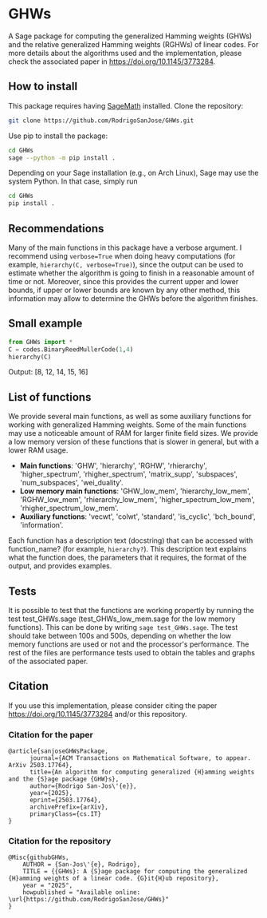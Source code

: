 # GHWs
A Sage package for computing the generalized Hamming weights (GHWs) and the relative generalized Hamming weights (RGHWs) of linear codes. For more details about the algorithms used and the implementation, please check the associated paper in https://doi.org/10.1145/3773284. 

## How to install
This package requires having [SageMath](https://www.sagemath.org) installed. Clone the repository: 
```bash
git clone https://github.com/RodrigoSanJose/GHWs.git
```
Use pip to install the package:
```bash
cd GHWs
sage --python -m pip install .
```
Depending on your Sage installation (e.g., on Arch Linux), Sage may use the system Python. In that case, simply run 
```bash
cd GHWs
pip install .
```

## Recommendations
Many of the main functions in this package have a verbose argument. I recommend using `verbose=True` when doing heavy computations (for example, `hierarchy(C, verbose=True)`), since the output can be used to estimate whether the algorithm is going to finish in a reasonable amount of time or not. Moreover, since this provides the current upper and lower bounds, if upper or lower bounds are known by any other method, this information may allow to determine the GHWs before the algorithm finishes. 

## Small example
```python
from GHWs import *
C = codes.BinaryReedMullerCode(1,4)
hierarchy(C)
```
Output: [8, 12, 14, 15, 16]

## List of functions
We provide several main functions, as well as some auxiliary functions for working with generalized Hamming weights. Some of the main functions may use a noticeable amount of RAM for larger finite field sizes. We provide a low memory version of these functions that is slower in general, but with a lower RAM usage. 
  - **Main functions**: 'GHW', 'hierarchy', 'RGHW', 'rhierarchy', 'higher_spectrum', 'rhigher_spectrum', 'matrix_supp', 'subspaces', 'num_subspaces', 'wei_duality'.
  - **Low memory main functions**: 'GHW_low_mem', 'hierarchy_low_mem', 'RGHW_low_mem', 'rhierarchy_low_mem', 'higher_spectrum_low_mem', 'rhigher_spectrum_low_mem'.
  - **Auxiliary functions**: 'vecwt', 'colwt', 'standard', 'is_cyclic', 'bch_bound', 'information'.
    
Each function has a description text (docstring) that can be accessed with function_name? (for example, `hierarchy?`). This description text explains what the function does, the parameters that it requires, the format of the output, and provides examples.

## Tests
It is possible to test that the functions are working propertly by running the test test_GHWs.sage (test_GHWs_low_mem.sage for the low memory functions). This can be done by writing `sage test_GHWs.sage`. The test should take between 100s and 500s, depending on whether the low memory functions are used or not and the processor's performance. The rest of the files are performance tests used to obtain the tables and graphs of the associated paper.

## Citation
If you use this implementation, please consider citing the paper https://doi.org/10.1145/3773284 and/or this repository.

### Citation for the paper
```
@article{sanjoseGHWsPackage,
      journal={ACM Transactions on Mathematical Software, to appear. ArXiv 2503.17764},
      title={An algorithm for computing generalized {H}amming weights and the {S}age package {GHW}s}, 
      author={Rodrigo San-Jos\'{e}},
      year={2025},
      eprint={2503.17764},
      archivePrefix={arXiv},
      primaryClass={cs.IT}
}
```
### Citation for the repository
```
@Misc{githubGHWs,
    AUTHOR = {San-Jos\'{e}, Rodrigo},
    TITLE = {{GHWs}: A {S}age package for computing the generalized {H}amming weights of a linear code. {G}it{H}ub repository},
    year = "2025",
    howpublished = "Available online: \url{https://github.com/RodrigoSanJose/GHWs}"
}
```
